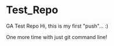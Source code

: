 Test_Repo
=========

GA Test Repo
Hi, this is my first "push"... :)

One more time with just git command line!